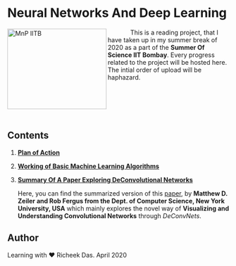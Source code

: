 # Neural Networks And Deep Learning

<img align="left" src="http://mnp-club.github.io/images/site-logo.png" title="MnP IITB" width="225" height="183"/>

&nbsp;&nbsp;&nbsp;&nbsp;&nbsp;&nbsp;&nbsp;&nbsp;&nbsp;&nbsp;&nbsp;&nbsp;
This is a reading project, that I have taken up in my summer break of 2020 as a part of the **Summer Of Science IIT Bombay**. Every progress related to the project will be hosted here. The intial order of upload will be haphazard.

</br></br></br></br>

## Contents

1. **[Plan of Action](https://github.com/sudoRicheek/NeuralNetworks-And-DeepLearning-SoS/blob/master/Neural%20Networks%20and%20Deep%20Learning%20Plan%20Of%20Action.pdf)**

2. **[Working of Basic Machine Learning Algorithms](https://github.com/sudoRicheek/NeuralNetworks-And-DeepLearning-SoS/blob/master/Working%20of%20Basic%20Machine%20Learning%20Algorithms.pdf)**

3. **[Summary Of A Paper Exploring DeConvolutional Networks](https://github.com/sudoRicheek/Gestures-For-3D-Space/blob/master/Notes%20And%20Basic%20Implementations/DeConvolutional%20Networks%20Summary.pdf)**
  
    Here, you can find the summarized version of this [paper](https://www.google.com/url?sa=t&source=web&rct=j&url=https://cs.nyu.edu/~fergus/papers/zeilerECCV2014.pdf&ved=2ahUKEwjcsrbOzPToAhVt7nMBHV9GAlYQFjAQegQIBxAB&usg=AOvVaw3ga-MmEmZLvVUSuQhiPog8&cshid=1587303221548), by **Matthew D. Zeiler and Rob Fergus from the Dept. of Computer Science, New York University, USA** which mainly explores the novel way of **Visualizing and Understanding Convolutional Networks** through *DeConvNets*.

## Author

Learning with :heart: Richeek Das. April 2020

